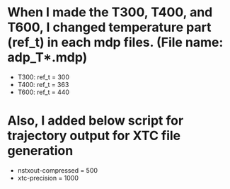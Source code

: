 # When I made the T300, T400, and T600, I changed temperature part (ref_t) in each mdp files. (File name: adp_T*.mdp)
* T300: ref_t = 300
* T400: ref_t = 363
* T600: ref_t = 440

# Also, I added below script for trajectory output for XTC file generation
* nstxout-compressed = 500
* xtc-precision      = 1000
